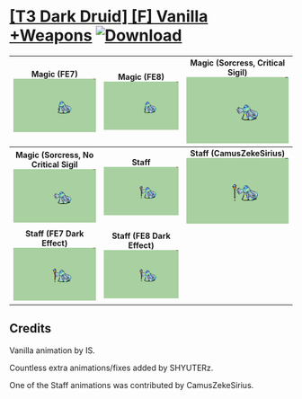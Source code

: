 # [\[T3 Dark Druid\] \[F\] Vanilla +Weapons](./) [![Download](https://img.shields.io/badge/Download--red?style=social&logo=github)](https://minhaskamal.github.io/DownGit/#/home?url=https://github.com/Klokinator/FE-Repo/tree/main/Battle%20Animations%2FMagi%20-%20Dark-Type%2F%5BT3%20Dark%20Druid%5D%20%5BF%5D%20Vanilla%20%2BWeapons)

| <b>Magic (FE7)</b><br/><img alt="Magic animation" src="./6.%20Magic%20(FE7)/Magic.gif"/> | <b>Magic (FE8)</b><br/><img alt="Magic animation" src="./6.%20Magic%20(FE8)/Magic.gif"/> | <b>Magic (Sorcress, Critical Sigil)</b><br/><img alt="Magic animation" src="./6.%20Magic%20(Sorcress,%20Critical%20Sigil)/Magic.gif"/> |
| :---: | :---: | :---: |
| <b>Magic (Sorcress, No Critical Sigil</b><br/><img alt="Magic animation" src="./6.%20Magic%20(Sorcress,%20No%20Critical%20Sigil/Magic.gif"/> | <b>Staff</b><br/><img alt="Staff animation" src="./7.%20Staff/Staff.gif"/> | <b>Staff (CamusZekeSirius)</b><br/><img alt="Staff animation" src="./7.%20Staff%20(CamusZekeSirius)/Staff.gif"/> |
| <b>Staff (FE7 Dark Effect)</b><br/><img alt="Staff animation" src="./7.%20Staff%20(FE7%20Dark%20Effect)/Staff.gif"/> | <b>Staff (FE8 Dark Effect)</b><br/><img alt="Staff animation" src="./7.%20Staff%20(FE8%20Dark%20Effect)/Staff.gif"/> |

## Credits

Vanilla animation by IS. 

Countless extra animations/fixes added by SHYUTERz.

One of the Staff animations was contributed by CamusZekeSirius.

